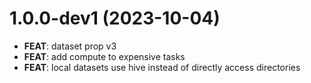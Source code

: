# 1.0.0-dev1 (2023-10-04)
- **FEAT**: dataset prop v3
- **FEAT**: add compute to expensive tasks
- **FEAT**: local datasets use hive instead of directly access directories